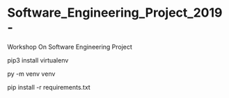 # Software_Engineering_Project_2019-
Workshop On Software Engineering Project 


pip3 install virtualenv

py -m venv venv

pip install -r requirements.txt